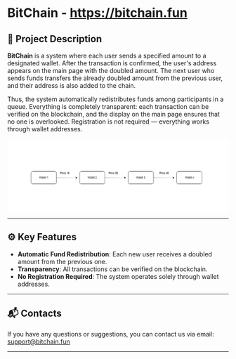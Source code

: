 # BitChain - https://bitchain.fun

## 📖 Project Description

**BitChain** is a system where each user sends a specified amount to a designated wallet. After the transaction is confirmed, the user's address appears on the main page with the doubled amount. The next user who sends funds transfers the already doubled amount from the previous user, and their address is also added to the chain.

Thus, the system automatically redistributes funds among participants in a queue. Everything is completely transparent: each transaction can be verified on the blockchain, and the display on the main page ensures that no one is overlooked. Registration is not required — everything works through wallet addresses.

![Alt text](https://github.com/Filinsl/BitChain/raw/main/static/img/1.png)

---

## ⚙️ Key Features

- **Automatic Fund Redistribution**: Each new user receives a doubled amount from the previous one.
- **Transparency**: All transactions can be verified on the blockchain.
- **No Registration Required**: The system operates solely through wallet addresses.

---

## 📬 Contacts

If you have any questions or suggestions, you can contact us via email: support@bitchain.fun

---

